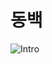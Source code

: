 # 동백
![Intro](https://user-images.githubusercontent.com/52296323/171678256-4674f9ae-22e6-43b6-97ef-8687d08e5f86.png)
